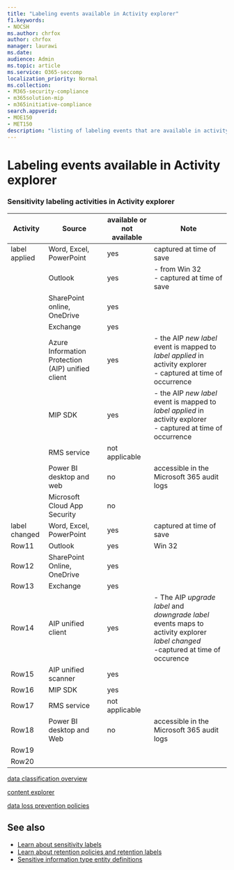 ```yaml
---
title: "Labeling events available in Activity explorer"
f1.keywords:
- NOCSH
ms.author: chrfox
author: chrfox
manager: laurawi
ms.date: 
audience: Admin
ms.topic: article
ms.service: O365-seccomp
localization_priority: Normal
ms.collection: 
- M365-security-compliance
- m365solution-mip
- m365initiative-compliance
search.appverid: 
- MOE150
- MET150
description: "listing of labeling events that are available in activity explorer."
---
```


# Labeling events available in Activity explorer

### Sensitivity labeling activities in Activity explorer

|Activity  |Source  |available or not available| Note  |
|---------|---------|---------|---------|
|label applied| Word, Excel, PowerPoint|yes | captured at time of save
|     |Outlook| yes |- from Win 32</br>- captured at time of save |
|     |SharePoint online, OneDrive|yes | |
|     |Exchange        |yes         | |
|     |Azure Information Protection (AIP) unified client |yes |- the AIP *new label* event is mapped to *label applied* in activity explorer</br> - captured at time of occurrence        |
|     |MIP SDK         |yes|- the AIP *new label* event is mapped to *label applied* in activity explorer </br>- captured at time of occurrence |
|     |RMS service         |not applicable         | |
|     |Power BI desktop and web        | no| accessible in the Microsoft 365 audit logs         |
|     |Microsoft Cloud App Security         |no|         |
|label changed    |Word, Excel, PowerPoint         |yes         |captured at time of save |
|Row11     |Outlook         |yes         |Win 32|
|Row12     |SharePoint Online, OneDrive         |yes         | |
|Row13     |Exchange         |yes         | |
|Row14     |AIP unified client         |yes         |- The AIP *upgrade label* and *downgrade label* events maps to activity explorer *label changed*</br>-captured at time of occurence |
|Row15     |AIP unified scanner         |yes         | |
|Row16     |MIP SDK         |yes         | |
|Row17     |RMS service         |not applicable         | |
|Row18     |Power BI desktop and Web         |no         |accessible in the Microsoft 365 audit logs |
|Row19     |         |         | |
|Row20     |         |         | |


[data classification overview](data-classification-overview.md)

[content explorer](data-classification-content-explorer.md)

[data loss prevention policies](data-loss-prevention-policies.md)

## See also
- [Learn about sensitivity labels](sensitivity-labels.md)
- [Learn about retention policies and retention labels](retention.md)
- [Sensitive information type entity definitions](sensitive-information-type-entity-definitions.md)

